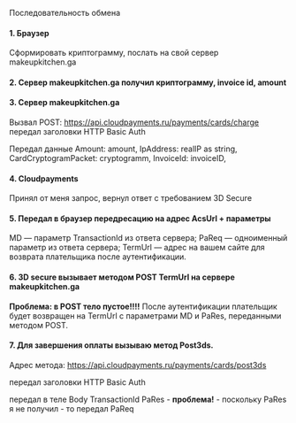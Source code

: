 Последовательность обмена

#### 1. Браузер
Сформировать криптограмму, послать на свой сервер makeupkitchen.ga

#### 2. Сервер makeupkitchen.ga получил криптограмму, invoice id, amount

#### 3. Сервер makeupkitchen.ga
Вызвал POST:
https://api.cloudpayments.ru/payments/cards/charge
передал заголовки
  HTTP Basic Auth

Передал данные
  Amount: amount,
  IpAddress: realIP as string,
  CardCryptogramPacket: cryptogramm,
  InvoiceId: invoiceID,

#### 4. Cloudpayments
Принял от меня запрос, вернул ответ с требованием 3D Secure

#### 5. Передал в браузер передресацию на адрес AcsUrl + параметры
MD — параметр TransactionId из ответа сервера;
PaReq — одноименный параметр из ответа сервера;
TermUrl — адрес на вашем сайте для возврата плательщика после аутентификации.

#### 6. 3D secure вызывает методом POST TermUrl  на сервере  makeupkitchen.ga

**Проблема: в POST тело пустое!!!!**
После аутентификации плательщик будет возвращен на TermUrl с параметрами MD и PaRes, переданными методом POST.

#### 7. Для завершения оплаты вызываю метод Post3ds.

Адрес метода:
https://api.cloudpayments.ru/payments/cards/post3ds

передал заголовки
HTTP Basic Auth

передал в теле Body
TransactionId
PaRes - **проблема!** - поскольку PaRes я не получил - то передал PaReq
